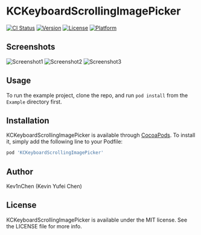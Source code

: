 # KCKeyboardScrollingImagePicker

[![CI Status](http://img.shields.io/travis/Kev1nChen/KCKeyboardScrollingImagePicker.svg?style=flat)](https://travis-ci.org/Kev1nChen/KCKeyboardScrollingImagePicker)
[![Version](https://img.shields.io/cocoapods/v/KCKeyboardScrollingImagePicker.svg?style=flat)](http://cocoapods.org/pods/KCKeyboardScrollingImagePicker)
[![License](https://img.shields.io/cocoapods/l/KCKeyboardScrollingImagePicker.svg?style=flat)](http://cocoapods.org/pods/KCKeyboardScrollingImagePicker)
[![Platform](https://img.shields.io/cocoapods/p/KCKeyboardScrollingImagePicker.svg?style=flat)](http://cocoapods.org/pods/KCKeyboardScrollingImagePicker)

## Screenshots

![Screenshot1](https://raw.githubusercontent.com/Kev1nChen/KCKeyboardScrollingImagePicker/master/Screenshots/screenshot1.jpg)
![Screenshot2](https://raw.githubusercontent.com/Kev1nChen/KCKeyboardScrollingImagePicker/master/Screenshots/screenshot2.jpg)
![Screenshot3](https://raw.githubusercontent.com/Kev1nChen/KCKeyboardScrollingImagePicker/master/Screenshots/screenshot3.jpg)

## Usage

To run the example project, clone the repo, and run `pod install` from the `Example` directory first.

## Installation

KCKeyboardScrollingImagePicker is available through [CocoaPods](http://cocoapods.org). To install
it, simply add the following line to your Podfile:

```ruby
pod 'KCKeyboardScrollingImagePicker'
```

## Author

Kev1nChen (Kevin Yufei Chen)

## License

KCKeyboardScrollingImagePicker is available under the MIT license. See the LICENSE file for more info.
